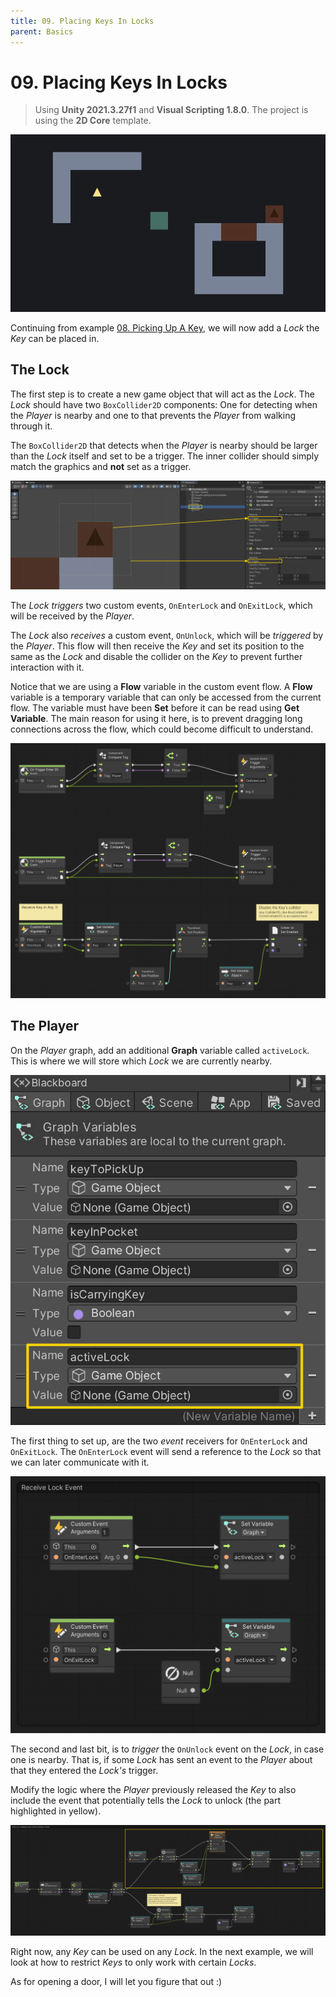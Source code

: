 ```yaml
---
title: 09. Placing Keys In Locks
parent: Basics
---
```


# 09. Placing Keys In Locks

> Using **Unity 2021.3.27f1** and **Visual Scripting 1.8.0**. The project is using the **2D Core** template.

![Demo](./demo.gif)

Continuing from example [08. Picking Up A Key](../08-picking-up-a-key/08-picking-up-a-key), we will now add a *Lock* the *Key* can be placed in.

## The Lock

The first step is to create a new game object that will act as the *Lock*. The *Lock* should have two `BoxCollider2D` components: One for detecting when the *Player* is nearby and one to that prevents the *Player* from walking through it.

The `BoxCollider2D` that detects when the *Player* is nearby should be larger than the *Lock* itself and set to be a trigger. The inner collider should simply match the graphics and **not** set as a trigger.

<img src="./lock-colliders.webp" srcset="./lock-colliders.webp 2x" alt="Lock Colliders">

The *Lock* *triggers* two custom events, `OnEnterLock` and `OnExitLock`, which will be received by the *Player*.

The *Lock* also *receives* a custom event, `OnUnlock`, which will be *triggered* by the *Player*. This flow will then receive the *Key* and set its position to the same as the *Lock* and disable the collider on the *Key* to prevent further interaction with it.

Notice that we are using a **Flow** variable in the custom event flow. A **Flow** variable is a temporary variable that can only be accessed from the current flow. The variable must have been **Set** before it can be read using **Get Variable**. The main reason for using it here, is to prevent dragging long connections across the flow, which could become difficult to understand.

[![Lock Graph](./lock-graph.png)](./lock-graph.png)

## The Player

On the *Player* graph, add an additional **Graph** variable called `activeLock`. This is where we will store which *Lock* we are currently nearby.

<img src="./player-variables.webp" srcset="./player-variables.webp 2x" alt="Player Variables">

The first thing to set up, are the two *event* receivers for `OnEnterLock` and `OnExitLock`. The `OnEnterLock` event will send a reference to the *Lock* so that we can later communicate with it.

[<img src="./player-graph-1.webp" srcset="./player-graph-1.webp 2x" alt="Player Graph 1">](./player-graph-1.webp)

The second and last bit, is to *trigger* the `OnUnlock` event on the *Lock*, in case one is nearby. That is, if some *Lock* has sent an event to the *Player* about that they entered the *Lock's* trigger.

Modify the logic where the *Player* previously released the *Key* to also include the event that potentially tells the *Lock* to unlock (the part highlighted in yellow).

[<img src="./player-graph-2.webp" srcset="./player-graph-2.webp 2x" alt="Player Graph 2">](./player-graph-2.webp)

Right now, any *Key* can be used on any *Lock*. In the next example, we will look at how to restrict *Keys* to only work with certain *Locks*.

As for opening a door, I will let you figure that out :)